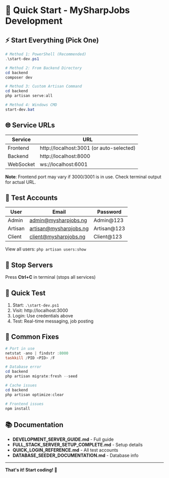 # 🚀 Quick Start - MySharpJobs Development

## ⚡ Start Everything (Pick One)

```powershell
# Method 1: PowerShell (Recommended)
.\start-dev.ps1

# Method 2: From Backend Directory
cd backend
composer dev

# Method 3: Custom Artisan Command
cd backend
php artisan serve:all

# Method 4: Windows CMD
start-dev.bat
```

## 🌐 Service URLs

| Service | URL |
|---------|-----|
| Frontend | http://localhost:3001 (or auto-selected) |
| Backend | http://localhost:8000 |
| WebSocket | ws://localhost:6001 |

**Note**: Frontend port may vary if 3000/3001 is in use. Check terminal output for actual URL.

## 🔐 Test Accounts

| User | Email | Password |
|------|-------|----------|
| Admin | admin@mysharpjobs.ng | Admin@123 |
| Artisan | artisan@mysharpjobs.ng | Artisan@123 |
| Client | client@mysharpjobs.ng | Client@123 |

View all users: `php artisan users:show`

## 🛑 Stop Servers

Press **Ctrl+C** in terminal (stops all services)

## 🧪 Quick Test

1. Start: `.\start-dev.ps1`
2. Visit: http://localhost:3000
3. Login: Use credentials above
4. Test: Real-time messaging, job posting

## 🐛 Common Fixes

```powershell
# Port in use
netstat -ano | findstr :8000
taskkill /PID <PID> /F

# Database error
cd backend
php artisan migrate:fresh --seed

# Cache issues
cd backend
php artisan optimize:clear

# Frontend issues
npm install
```

## 📚 Documentation

- **DEVELOPMENT_SERVER_GUIDE.md** - Full guide
- **FULL_STACK_SERVER_SETUP_COMPLETE.md** - Setup details
- **QUICK_LOGIN_REFERENCE.md** - All test accounts
- **DATABASE_SEEDER_DOCUMENTATION.md** - Database info

---

**That's it! Start coding! 🎉**
